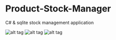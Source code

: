 # Product-Stock-Manager
C# &amp; sqlite stock management application

![alt tag](https://github.com/paulyv/Product-Stock-Manager/blob/master/img/splash.png)
![alt tag](https://github.com/paulyv/Product-Stock-Manager/blob/master/img/login.png)
![alt tag](https://github.com/paulyv/Product-Stock-Manager/blob/master/img/product_catalog.png)

